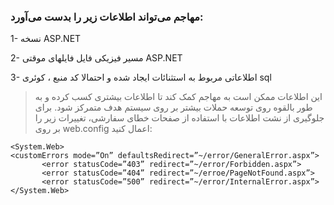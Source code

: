 ### مهاجم می‌تواند اطلاعات زیر را بدست می‌آورد:
1- نسخه ASP.NET

2- مسیر فیزیکی فایل فایلهای موقتی ASP.NET

3- اطلاعاتی مربوط به استثنائات ایجاد شده و احتمالا کد منبع ، کوئری sql
> این اطلاعات ممکن است به مهاجم کمک کند تا اطلاعات بیشتری کسب کرده و به طور بالقوه روی توسعه حملات بیشتر بر روی سیستم هدف متمرکز شود. برای جلوگیری از نشت اطلاعات با استفاده از صفحات خطای سفارشی، تغییرات زیر را بر روی web.config اعمال کنید:

```config 
<System.Web>
<customErrors mode=”On” defaultsRedirect=”~/error/GeneralError.aspx”>
       <error statusCode=”403” redirect=”~/error/Forbidden.aspx”>
       <error statusCode=”404” redirect=”~/erroe/PageNotFound.aspx”>
       <error statusCode=”500” redirect=”~/error/InternalError.aspx”>
</System.Web>
```
